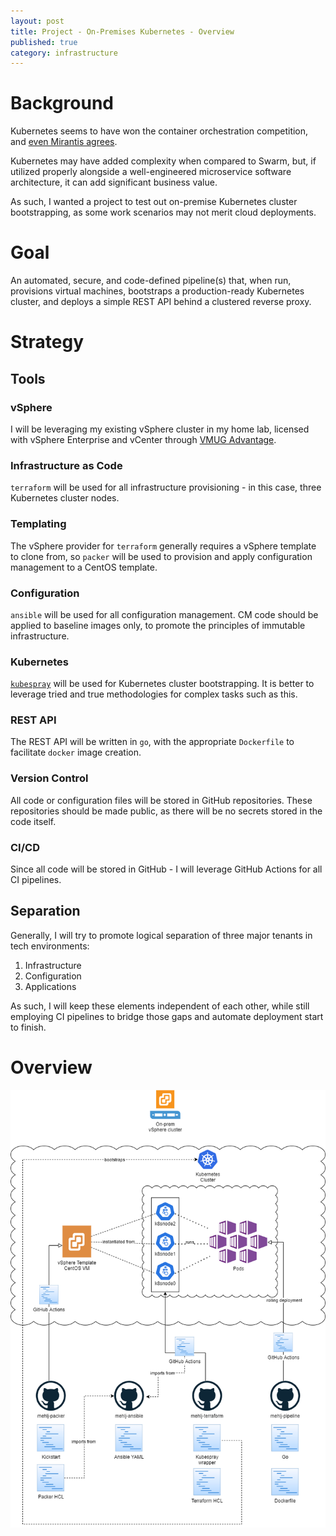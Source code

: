 ```yaml
---
layout: post
title: Project - On-Premises Kubernetes - Overview
published: true
category: infrastructure
---
```


# Background
Kubernetes seems to have won the container orchestration competition, and [even Mirantis agrees](https://www.mirantis.com/blog/mirantis-acquires-docker-enterprise-platform-business/). 

Kubernetes may have added complexity when compared to Swarm, but, if utilized properly alongside a well-engineered microservice software architecture, it can add significant business value.

As such, I wanted a project to test out on-premise Kubernetes cluster bootstrapping, as some work scenarios may not merit cloud deployments.

# Goal
An automated, secure, and code-defined pipeline(s) that, when run, provisions virtual machines, bootstraps a production-ready Kubernetes cluster, and deploys a simple REST API behind a clustered reverse proxy. 

# Strategy
## Tools
### vSphere
I will be leveraging my existing vSphere cluster in my home lab, licensed with vSphere Enterprise and vCenter through [VMUG Advantage](https://www.vmug.com/).

### Infrastructure as Code
`terraform` will be used for all infrastructure provisioning - in this case, three Kubernetes cluster nodes.

### Templating
The vSphere provider for `terraform` generally requires a vSphere template to clone from, so `packer` will be used to provision and apply configuration management to a CentOS template.

### Configuration
`ansible` will be used for all configuration management. CM code should be applied to baseline images only, to promote the principles of immutable infrastructure.

### Kubernetes
[`kubespray`](https://github.com/kubernetes-sigs/kubespray) will be used for Kubernetes cluster bootstrapping. It is better to leverage tried and true methodologies for complex tasks such as this.

### REST API
The REST API will be written in `go`, with the appropriate `Dockerfile` to facilitate `docker` image creation.

### Version Control
All code or configuration files will be stored in GitHub repositories. These repositories should be made public, as there will be no secrets stored in the code itself.

### CI/CD
Since all code will be stored in GitHub - I will leverage GitHub Actions for all CI pipelines.

## Separation
Generally, I will try to promote logical separation of three major tenants in tech environments:
1. Infrastructure
2. Configuration
3. Applications

As such, I will keep these elements independent of each other, while still employing CI pipelines to bridge those gaps and automate deployment start to finish.


# Overview
![](/images/clusterflow.png)

